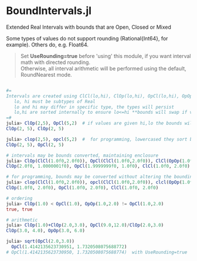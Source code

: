 # BoundIntervals.jl
Extended Real Intervals with bounds that are Open, Closed or Mixed

Some types of values do not support rounding (Rational{Int64}, for example). Others do, e.g. Float64.

>   Set __UseRounding=true__ before 'using' this module, if you want interval math with directed rounding.  
>   Otherwise, all interval arithmetic will be performed using the default, RoundNearest mode.


```julia

#=
Intervals are created using ClCl(lo,hi), ClOp(lo,hi), OpCl(lo,hi), OpOp(lo,hi)
   lo, hi must be subtypes of Real
   lo and hi may differ in specific type, the types will persist
   lo,hi are sorted internally to ensure lo<=hi **bounds will swap if values swap**
=#
julia> ClOp(2,5), OpCl(5,2)  # if values are given hi,lo the bounds will be swapped
ClOp(2, 5), ClOp(2, 5)

julia> clop(2,5), opcl(5,2)  #  for programming, lowercased they sort but do not swap bounds
ClOp(2, 5), OpCl(2, 5)

# intervals may be bounds converted, maintaining enclosure
julia> ClOp(ClCl(1.0f0,2.0f0)), OpCl(ClCl(1.0f0,2.0f0)), ClCl(OpOp(1.0f0,2.0f0))
ClOp(2.0f0, 1.0000001f0), OpCl(1.9999999f0, 1.0f0), ClCl(1.0f0, 2.0f0)

# for programming, bounds may be converted without altering the bounding values
julia> clop(ClCl(1.0f0,2.0f0)), opcl(ClCl(1.0f0,2.0f0)), clcl(OpOp(1.0f0 2.0f0))
ClOp(1.0f0, 2.0f0), OpCl(1.0f0, 2.0f0), ClCl(1.0f0, 2.0f0)

# ordering
julia> ClOp(1.0) < OpCl(1.0), OpOp(1.0,2.0) != OpCl(1.0,2.0)
true, true

# arithmetic
julia> ClOp(1.0)+ClOp(2.0,3.0), OpCl(9.0,12.0)/ClOp(2.0,3.0)
ClOp(3.0, 4.0), OpOp(3.0, 6.0)

julia> sqrt(OpCl(2.0,3.0))
  OpCl(1.4142135623730951, 1.7320508075688772)
# OpCl(1.4142135623730950, 1.7320508075688774)  with UseRounding=true


